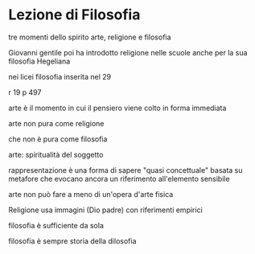 # Lezione di Filosofia

tre momenti dello spirito
arte, religione e filosofia

Giovanni gentile poi ha introdotto religione nelle scuole anche per la sua filosofia Hegeliana

nei licei filosofia inserita nel 29


r 19 p 497

arte è il momento in cui il pensiero viene colto in forma immediata

arte non pura come religione

che non è pura come filosofia

arte: spiritualità del soggetto

rappresentazione è una forma di sapere "quasi concettuale" basata su metafore che evocano ancora un riferimento all'elemento sensibile

arte non può fare a meno di un'opera d'arte fisica

Religione usa immagini (Dio padre) con riferimenti empirici

filosofia è sufficiente da sola

filosofia è sempre storia della dilosofia

<!--stackedit_data:
eyJoaXN0b3J5IjpbMjAxMzQ3MjU1NSwxMzc0MDk0MjMyXX0=
-->